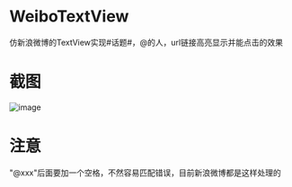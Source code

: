 # WeiboTextView
仿新浪微博的TextView实现#话题#，@的人，url链接高亮显示并能点击的效果

# 截图
![image](https://github.com/luvictor/WeiboTextView/blob/master/images/WeiboTextView示意图.png)

# 注意
"@xxx"后面要加一个空格，不然容易匹配错误，目前新浪微博都是这样处理的